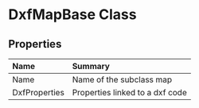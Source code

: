 # DxfMapBase Class



## Properties

| Name | Summary | 
| :- | :- | 
| Name | Name of the subclass map | 
| DxfProperties | Properties linked to a dxf code | 

